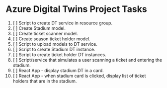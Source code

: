 # Azure Digital Twins Project Tasks

1. [ ] Script to create DT service in resource group.
2. [ ] Create Stadium model.
3. [ ] Create ticket scanner model.
4. [ ] Create season ticket holder model.
5. [ ] Script to upload models to DT service.
6. [ ] Script to create Stadium DT instance.
7. [ ] Script to create ticket holder DT instances.
8. [ ] Script/service that simulates a user scanning a ticket and entering the stadium.
9. [ ] React App - display stadium DT in a card.
10. [ ] React App - when stadium card is clicked, display list of ticket holders that are in the stadium.
